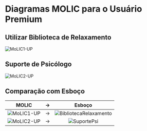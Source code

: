 # Diagramas MOLIC para o Usuário Premium

## Utilizar Biblioteca de Relaxamento

![MoLIC1-UP](https://github.com/user-attachments/assets/9e2033fc-0ab2-4797-b92f-25877cad5a6c)

## Suporte de Psicólogo

![MoLIC2-UP](https://github.com/user-attachments/assets/879ade0e-08a4-4962-a3ca-a89c41444afc)

## Comparação com Esboço
| MOLIC | -> | Esboço |
|:-----:|:--:|:------:|
| ![MoLIC1-UP](https://github.com/user-attachments/assets/9e2033fc-0ab2-4797-b92f-25877cad5a6c) | -> | ![BibliotecaRelaxamento](https://github.com/user-attachments/assets/d2fd79e4-9445-44da-81a2-dd1d32e6ce49) |
| ![MoLIC2-UP](https://github.com/user-attachments/assets/879ade0e-08a4-4962-a3ca-a89c41444afc) | -> | ![SuportePsi](https://github.com/user-attachments/assets/36e92992-863d-4711-adcd-087a73fcfb2c) |
